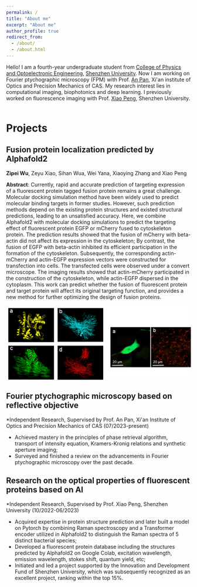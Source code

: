 ```yaml
---
permalink: /
title: "About me"
excerpt: "About me"
author_profile: true
redirect_from: 
  - /about/
  - /about.html
---
```

Hello! I am a fourth-year undergraduate student from [College of Physics and Optoelectronic Engineering](https://cpoe.szu.edu.cn/en/), [Shenzhen University](https://en.szu.edu.cn/). Now I am working on Fourier ptychographic microscopy (FPM) with Prof. [An Pan](http://www.piclaboratory.com/), Xi'an institute of Optics and Precision Mechanics of CAS. My research interest lies in computational imaging, biophotonics and deep learning. I previously worked on fluorescence imaging with Prof. [Xiao Peng](https://bpg.szu.edu.cn/index.htm), Shenzhen University. <a href="https://clustrmaps.com/site/1bx47" title="Visit tracker">
  <img src="//www.clustrmaps.com/map_v2.png?d=C1jumbnuIQMAZInW8k4i16XRtxcj6GW6WDxAtnm_AVs&cl=ffffff" width="1" height="1" style="width: 1px; height: 1px;">
</a>

# Projects

## Fusion protein localization predicted by Alphafold2

**Zipei Wu**, Zeyu Xiao, Sihan Wua, Wei Yana, Xiaoying Zhang and Xiao Peng

**Abstract**: Currently, rapid and accurate prediction of targeting expression of a fluorescent protein tagged fusion protein remains a great challenge. Molecular docking simulation method have been widely used to predict molecular binding targets in former studies. However, such prediction methods depend on the existing protein structures and existed structural predictions, leading to an unsatisfied accuracy. Here, we combine Alphafold2 with molecular docking simulations to predict the targeting effect of fluorescent protein EGFP or mCherry fused to cytoskeleton protein. The prediction results showed that the fusion of mCherry with beta-actin did not affect its expression in the cytoskeleton; By contrast, the fusion of EGFP with beta-actin inhibited its efficient participation in the formation of the cytoskeleton. Subsequently, the corresponding actin-mCherry and actin-EGFP expression vectors were constructed for transfection into cells. The transfected cells were observed under a convert microscope. The imaging results showed that actin-mCherry participated in the construction of the cytoskeleton, while actin-EGFP dispersed in the cytoplasm. This work can predict whether the fusion of fluorescent protein and target protein will affect its original targeting function, and provides a new method for further optimizing the design of fusion proteins.

![](/images/result1.png)

## Fourier ptychographic microscopy based on reflective objective

*Independent Research, Supervised by Prof. An Pan, Xi'an Institute of Optics and Precision Mechanics of CAS          (07/2023-present)

- Achieved mastery in the principles of phase retrieval algorithm, transport of intensity equation, Kramers-Kronig relations and synthetic aperture imaging;
- Surveyed and finished a review on the advancements in Fourier ptychographic microscopy over the past decade.

## Research on the optical properties of fluorescent proteins based on AI

*Independent Research, Supervised by Prof. Xiao Peng, Shenzhen University                                            (10/2022-06/2023)

- Acquired expertise in protein structure prediction and later built a model on Pytorch by combining Raman spectroscopy and a Transformer encoder utilized in Alphafold2 to distinguish the Raman spectra of 5 distinct bacterial species;
- Developed a fluorescent protein database including the structures predicted by Alphafold2 on Google Colab, excitation wavelength, emission wavelength, stokes shift, quantum yield, etc;
- Initiated and led a project supported by the Innovation and Development Fund of Shenzhen University, which was subsequently recognized as an excellent project, ranking within the top 15%.





